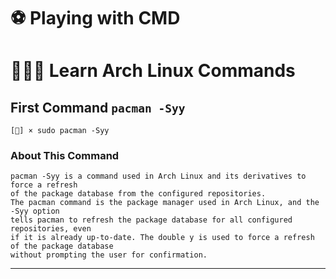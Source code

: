 # ⚽ Playing with CMD

# 🧑🏻‍💻 Learn Arch Linux Commands

### <h2>First Command `pacman -Syy`</h2>

```
[🔴] × sudo pacman -Syy
```

### About This Command

```text
pacman -Syy is a command used in Arch Linux and its derivatives to force a refresh
of the package database from the configured repositories.
The pacman command is the package manager used in Arch Linux, and the -Syy option 
tells pacman to refresh the package database for all configured repositories, even 
if it is already up-to-date. The double y is used to force a refresh of the package database 
without prompting the user for confirmation.
```

---


